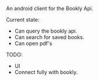 An android client for the Bookly Api.

Current state:
- Can query the bookly api.
- Can search for saved books.
- Can open pdf's

TODO:
- UI
- Connect fully with bookly.
